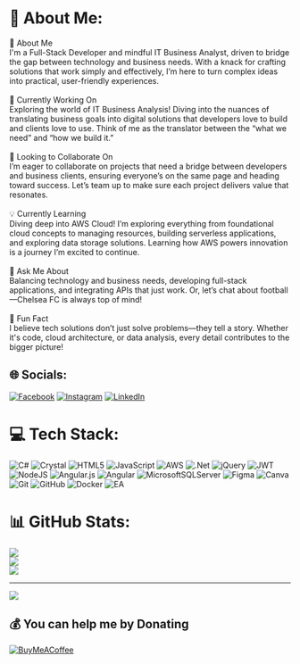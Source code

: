 # 💫 About Me:
👋 About Me<br>I'm a Full-Stack Developer and mindful IT Business Analyst, driven to bridge the gap between technology and business needs. With a knack for crafting solutions that work simply and effectively, I’m here to turn complex ideas into practical, user-friendly experiences.<br><br>🚀 Currently Working On<br>Exploring the world of IT Business Analysis! Diving into the nuances of translating business goals into digital solutions that developers love to build and clients love to use. Think of me as the translator between the “what we need” and “how we build it.”<br><br>🤝 Looking to Collaborate On<br>I’m eager to collaborate on projects that need a bridge between developers and business clients, ensuring everyone’s on the same page and heading toward success. Let’s team up to make sure each project delivers value that resonates.<br><br>💡 Currently Learning<br>Diving deep into AWS Cloud! I’m exploring everything from foundational cloud concepts to managing resources, building serverless applications, and exploring data storage solutions. Learning how AWS powers innovation is a journey I’m excited to continue.<br><br>💬 Ask Me About<br>Balancing technology and business needs, developing full-stack applications, and integrating APIs that just work. Or, let’s chat about football—Chelsea FC is always top of mind!<br><br>🎉 Fun Fact<br>I believe tech solutions don’t just solve problems—they tell a story. Whether it's code, cloud architecture, or data analysis, every detail contributes to the bigger picture!


## 🌐 Socials:
[![Facebook](https://img.shields.io/badge/Facebook-%231877F2.svg?logo=Facebook&logoColor=white)](https://facebook.com/https://web.facebook.com/shaneko.vegas) [![Instagram](https://img.shields.io/badge/Instagram-%23E4405F.svg?logo=Instagram&logoColor=white)](https://instagram.com/vegas_shane15) [![LinkedIn](https://img.shields.io/badge/LinkedIn-%230077B5.svg?logo=linkedin&logoColor=white)](https://linkedin.com/in/linkedin.com/in/shane-ko-ko/) 

# 💻 Tech Stack:
![C#](https://img.shields.io/badge/c%23-%23239120.svg?style=for-the-badge&logo=csharp&logoColor=white) ![Crystal](https://img.shields.io/badge/crystal-%23000000.svg?style=for-the-badge&logo=crystal&logoColor=white) ![HTML5](https://img.shields.io/badge/html5-%23E34F26.svg?style=for-the-badge&logo=html5&logoColor=white) ![JavaScript](https://img.shields.io/badge/javascript-%23323330.svg?style=for-the-badge&logo=javascript&logoColor=%23F7DF1E) ![AWS](https://img.shields.io/badge/AWS-%23FF9900.svg?style=for-the-badge&logo=amazon-aws&logoColor=white) ![.Net](https://img.shields.io/badge/.NET-5C2D91?style=for-the-badge&logo=.net&logoColor=white) ![jQuery](https://img.shields.io/badge/jquery-%230769AD.svg?style=for-the-badge&logo=jquery&logoColor=white) ![JWT](https://img.shields.io/badge/JWT-black?style=for-the-badge&logo=JSON%20web%20tokens) ![NodeJS](https://img.shields.io/badge/node.js-6DA55F?style=for-the-badge&logo=node.js&logoColor=white) ![Angular.js](https://img.shields.io/badge/angular.js-%23E23237.svg?style=for-the-badge&logo=angularjs&logoColor=white) ![Angular](https://img.shields.io/badge/angular-%23DD0031.svg?style=for-the-badge&logo=angular&logoColor=white) ![MicrosoftSQLServer](https://img.shields.io/badge/Microsoft%20SQL%20Server-CC2927?style=for-the-badge&logo=microsoft%20sql%20server&logoColor=white) ![Figma](https://img.shields.io/badge/figma-%23F24E1E.svg?style=for-the-badge&logo=figma&logoColor=white) ![Canva](https://img.shields.io/badge/Canva-%2300C4CC.svg?style=for-the-badge&logo=Canva&logoColor=white) ![Git](https://img.shields.io/badge/git-%23F05033.svg?style=for-the-badge&logo=git&logoColor=white) ![GitHub](https://img.shields.io/badge/github-%23121011.svg?style=for-the-badge&logo=github&logoColor=white) ![Docker](https://img.shields.io/badge/docker-%230db7ed.svg?style=for-the-badge&logo=docker&logoColor=white) ![EA](https://img.shields.io/badge/ea-%23000000.svg?style=for-the-badge&logo=ea&logoColor=white)
# 📊 GitHub Stats:
![](https://github-readme-stats.vercel.app/api?username=shaneko97&theme=dark&hide_border=false&include_all_commits=false&count_private=false)<br/>
![](https://github-readme-streak-stats.herokuapp.com/?user=shaneko97&theme=dark&hide_border=false)<br/>
![](https://github-readme-stats.vercel.app/api/top-langs/?username=shaneko97&theme=dark&hide_border=false&include_all_commits=false&count_private=false&layout=compact)

---
[![](https://visitcount.itsvg.in/api?id=shaneko97&icon=0&color=1)](https://visitcount.itsvg.in)

  ## 💰 You can help me by Donating
  [![BuyMeACoffee](https://img.shields.io/badge/Buy%20Me%20a%20Coffee-ffdd00?style=for-the-badge&logo=buy-me-a-coffee&logoColor=black)](https://buymeacoffee.com/vegasShane) 

  
<!-- Proudly created with GPRM ( https://gprm.itsvg.in ) -->
